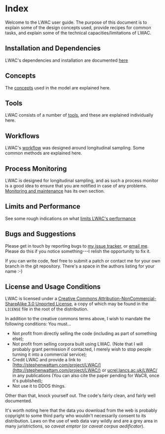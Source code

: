Index
=====
Welcome to the LWAC user guide.  The purpose of this document is to explain some of the design concepts used, provide recipes for common tasks, and explain some of the technical capacities/limitations of LWAC.

Installation and Dependencies
-----------------------------
LWAC's dependencies and installation are documented [here](install.html)

Concepts
--------
The [concepts](concepts.html) used in the model are explained here.

Tools
-----
LWAC consists of a number of [tools](tools.html), and these are explained individually here.

Workflows
---------
LWAC's [workflow](workflows.html) was designed around longitudinal sampling.  Some common methods are explained here.

Process Monitoring
------------------
LWAC is designed for longitudinal sampling, and as such a process monitor is a good idea to ensure that you are notified in case of any problems. [Monitoring and maintenance](monitoring.html) has its own section.

Limits and Performance
----------------------
See some rough indications on what [limits LWAC's performance](limits.html)

Bugs and Suggestions
--------------------
Please get in touch by reporting bugs to [my issue tracker](http://stephenwattam.com/issues/), or [email me](http://stephenwattam.com/contact/).  Please do this if you notice something---I relish the opportunity to fix it.

If you can write code, feel free to submit a patch or contact me for your own branch in the git repository.  There's a space in the authors listing for your name :-)

License and Usage Conditions
----------------------------
LWAC is licensed under a [Creative Commons Attribution-NonCommercial-ShareAlike 3.0 Unported License](http://creativecommons.org/licenses/by-nc-sa/3.0/), a copy of which may be found in the `LICENSE` file in the root of the distribution.

In addition to the creative commons terms above, I wish to mandate the following conditions: You must...

 * Not profit from directly selling the code (including as part of something else);
 * Not profit from selling corpora built using LWAC.  (Note that I will probably grant permission if contacted, I merely wish to stop people turning it into a commercial service);
 * Credit LWAC and provide a link to [http://stephenwattam.com/project/LWAC/](http://stephenwattam.com/project/LWAC/) or [ucrel.lancs.ac.uk/LWAC/](http://ucrel.lancs.ac.uk/LWAC/) in any publications (You can also cite the paper pending for WaC8, once it's published);
 * Not use it to DDOS things.

Other than that, knock yourself out.  The code's fairly clean, and fairly well documented.

It's worth noting here that the data you download from the web is probably copyright to some third party who wouldn't necessarily consent to its distribution.  Laws on the use of web data vary wildly and are a grey area in many juristrictions, so _caveat emptor_ (or _caveat corpus aedificator_).

